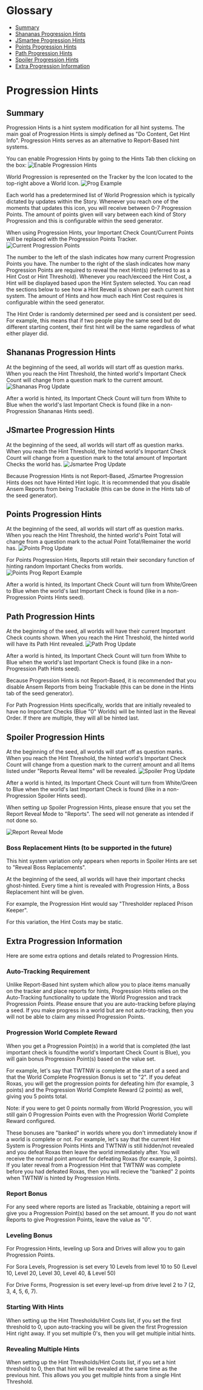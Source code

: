 # Glossary

* [Summary](#Summary)
* [Shananas Progression Hints](#Shananas-Progression-Hints)
* [JSmartee Progression Hints](#JSmartee-Progression-Hints)
* [Points Progression Hints](#Points-Progression-Hints)
* [Path Progression Hints](#Path-Progression-Hints)
* [Spoiler Progression Hints](#Spoiler-Progression-Hints)
* [Extra Progression Information](#Extra-Progression-Information)

# Progression Hints

## Summary

Progression Hints is a hint system modification for all hint systems. The main goal of Progression Hints is simply defined as "Do Content, Get Hint Info". Progression Hints serves as an alternative to Report-Based hint systems.

You can enable Progression Hints by going to the Hints Tab then clicking on the box:
![Enable Progression Hints](https://github.com/roromaniac/KH2Randomizer/assets/155425660/4c82b2d3-6ed9-49a2-bec3-994cc90018ac)


World Progression is represented on the Tracker by the Icon located to the top-right above a World Icon.
![Prog Example](https://github.com/roromaniac/KH2Randomizer/assets/155425660/58b24cd8-91f9-4390-882e-466b7a16cfd4)

Each world has a predetermined list of World Progression which is typically dictated by updates within the Story. Whenever you reach one of the moments that updates this icon, you will receive between 0-7 Progression Points.
The amount of points given will vary between each kind of Story Progression and this is configurable within the seed generator.


When using Progression Hints, your Important Check Count/Current Points will be replaced with the Progression Points Tracker.
![Current Progression Points](https://github.com/roromaniac/KH2Randomizer/assets/155425660/85ad5d9a-c458-4c40-a479-c4807687b6bc)

The number to the left of the slash indicates how many current Progression Points you have.
The number to the right of the slash indicates how many Progression Points are required to reveal the next Hint(s) (referred to as a Hint Cost or Hint Threshold).
Whenever you reach/exceed the Hint Cost, a Hint will be displayed based upon the Hint System selected. You can read the sections below to see how a Hint Reveal is shown per each current hint system.
The amount of Hints and how much each Hint Cost requires is configurable within the seed generator.

The Hint Order is randomly determined per seed and is consistent per seed. For example, this means that if two people play the same seed but do different starting content, their first hint will be the same regardless of what either player did.


## Shananas Progression Hints

At the beginning of the seed, all worlds will start off as question marks. When you reach the Hint Threshold, the hinted world's Important Check Count will change from a question mark to the current amount.
![Shananas Prog Update](https://github.com/roromaniac/KH2Randomizer/assets/155425660/da315643-7bcb-4787-aead-e31f651c04bd)

After a world is hinted, its Important Check Count will turn from White to Blue when the world's last Important Check is found (like in a non-Progression Shananas Hints seed).

## JSmartee Progression Hints

At the beginning of the seed, all worlds will start off as question marks. When you reach the Hint Threshold, the hinted world's Important Check Count will change from a question mark to the total amount of Important Checks the world has.
![Jsmartee Prog Update](https://github.com/roromaniac/KH2Randomizer/assets/155425660/2af54788-9651-45ad-a7ee-9ae2d922344a)

Because Progression Hints is not Report-Based, JSmartee Progression Hints does not have Hinted Hint logic. It is recommended that you disable Ansem Reports from being Trackable (this can be done in the Hints tab of the seed generator).

## Points Progression Hints

At the beginning of the seed, all worlds will start off as question marks. When you reach the Hint Threshold, the hinted world's Point Total will change from a question mark to the actual Point Total/Remainer the world has.
![Points Prog Update](https://github.com/roromaniac/KH2Randomizer/assets/155425660/68a9fffa-4814-406c-853a-aa75903cb218)

For Points Progression Hints, Reports still retain their secondary function of hinting random Important Checks from worlds.
![Points Prog Report Example](https://github.com/roromaniac/KH2Randomizer/assets/155425660/c71fc48c-d2d2-4a83-8696-7eb6d81e2bc5)

After a world is hinted, its Important Check Count will turn from White/Green to Blue when the world's last Important Check is found (like in a non-Progression Points Hints seed).

## Path Progression Hints

At the beginning of the seed, all worlds will have their current Important Check counts shown. When you reach the Hint Threshold, the hinted world will have its Path Hint revealed.
![Path Prog Update](https://github.com/roromaniac/KH2Randomizer/assets/155425660/5698d108-3571-4d03-971e-b762531e99a0)

After a world is hinted, its Important Check Count will turn from White to Blue when the world's last Important Check is found (like in a non-Progression Path Hints seed).

Because Progression Hints is not Report-Based, it is recommended that you disable Ansem Reports from being Trackable (this can be done in the Hints tab of the seed generator).

For Path Progression Hints specifically, worlds that are initially revealed to have no Important Checks (Blue "0" Worlds) will be hinted last in the Reveal Order.
If there are multiple, they will all be hinted last.

## Spoiler Progression Hints

At the beginning of the seed, all worlds will start off as question marks. When you reach the Hint Threshold, the hinted world's Important Check Count will change from a question mark to the current amount and all Items listed under "Reports Reveal Items" will be revealed.
![Spoiler Prog Update](https://github.com/roromaniac/KH2Randomizer/assets/155425660/6323b5a0-ce92-43b8-826c-d4e813004ac1)

After a world is hinted, its Important Check Count will turn from White/Green to Blue when the world's last Important Check is found (like in a non-Progression Spoiler Hints seed).

When setting up Spoiler Progression Hints, please ensure that you set the Report Reveal Mode to "Reports". The seed will not generate as intended if not done so.

![Report Reveal Mode](https://github.com/roromaniac/KH2Randomizer/assets/155425660/c73cc531-af98-4793-8836-f3a9e5fc1acc)

### Boss Replacement Hints (to be supported in the future)

This hint system variation only appears when reports in Spoiler Hints are set to "Reveal Boss Replacements".

At the beginning of the seed, all worlds will have their important checks ghost-hinted. Every time a hint is revealed
with Progression Hints, a Boss Replacement hint will be given.

For example, the Progression Hint would say "Thresholder replaced Prison Keeper".

For this variation, the Hint Costs may be static.

## Extra Progression Information

Here are some extra options and details related to Progression Hints.

### Auto-Tracking Requirement

Unlike Report-Based hint system which allow you to place items manually on the tracker and place reports for hints,
Progression Hints relies on the Auto-Tracking functionality to update the World Progression and track Progression Points.
Please ensure that you are auto-tracking before playing a seed. If you make progress in a world but are not auto-tracking,
then you will not be able to claim any missed Progression Points.

### Progression World Complete Reward

When you get a Progression Point(s) in a world that is completed (the last important check is found/the world's Important Check Count is Blue), you will gain bonus Progression Point(s) based on the value set.

For example, let's say that TWTNW is complete at the start of a seed and that the World Complete Progression Bonus is set to "2".
If you defeat Roxas, you will get the progression points for defeating him (for example, 3 points) and the Progression World Complete Reward (2 points) as well, giving you 5 points total.

Note: if you were to get 0 points normally from World Progression, you will still gain 0 Progression Points even with the Progression World Complete Reward configured.

These bonuses are "banked" in worlds where you don't immediately know if a world is complete or not.
For example, let's say that the current Hint System is Progression Points Hints and TWTNW is still hidden/not revealed and you defeat Roxas then leave the world immediately after.
You will receive the normal point amount for defeating Roxas (for example, 3 points). If you later reveal from a Progression Hint that TWTNW was complete before you had defeated Roxas,
then you will recieve the "banked" 2 points when TWTNW is hinted by Progression Hints.

### Report Bonus

For any seed where reports are listed as Trackable, obtaining a report will give you a Progression Point(s) based on the set amount. If you do not want Reports to give Progression Points, leave the value as "0".

### Leveling Bonus

For Progression Hints, leveling up Sora and Drives will allow you to gain Progression Points.

For Sora Levels, Progression is set every 10 Levels from level 10 to 50 (Level 10, Level 20, Level 30, Level 40, & Level 50)

For Drive Forms, Progression is set every level-up from drive level 2 to 7 (2, 3, 4, 5, 6, 7).

### Starting With Hints

When setting up the Hint Thresholds/Hint Costs list, if you set the first threshold to 0, upon auto-tracking you will be given the first Progression Hint right away.
If you set multiple 0's, then you will get multiple initial hints.

### Revealing Multiple Hints

When setting up the Hint Thresholds/Hint Costs list, if you set a hint threshold to 0, then that hint will be revealed at the same time as the previous hint.
This allows you you get multiple hints from a single Hint Threshold.
